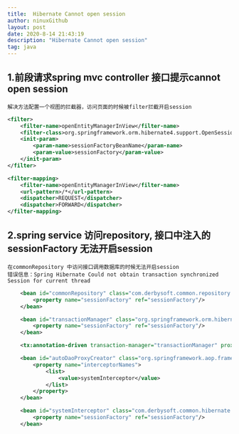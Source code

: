 ```yaml
---
title:  Hibernate Cannot open session
author: ninuxGithub
layout: post
date: 2020-8-14 21:43:19
description: "Hibernate Cannot open session"
tag: java
---
```

    
   
## 1.前段请求spring mvc controller 接口提示cannot open session

    解决方法配置一个视图的拦截器，访问页面的时候被filter拦截开启session

```xml
<filter>
    <filter-name>openEntityManagerInView</filter-name>
    <filter-class>org.springframework.orm.hibernate4.support.OpenSessionInViewFilter</filter-class>
    <init-param>
        <param-name>sessionFactoryBeanName</param-name>
        <param-value>sessionFactory</param-value>
    </init-param>
</filter>

<filter-mapping>
    <filter-name>openEntityManagerInView</filter-name>
    <url-pattern>/*</url-pattern>
    <dispatcher>REQUEST</dispatcher>
    <dispatcher>FORWARD</dispatcher>
</filter-mapping>
```


## 2.spring service 访问repository, 接口中注入的sessionFactory 无法开启session

    在commonRepository 中访问接口调用数据库的时候无法开启session 
    错误信息：Spring Hibernate Could not obtain transaction synchronized Session for current thread
    
   
```xml
    <bean id="commonRepository" class="com.derbysoft.common.repository.CommonRepository">
        <property name="sessionFactory" ref="sessionFactory"/>
    </bean>

    <bean id="transactionManager" class="org.springframework.orm.hibernate4.HibernateTransactionManager">
        <property name="sessionFactory" ref="sessionFactory"/>
    </bean>

    <tx:annotation-driven transaction-manager="transactionManager" proxy-target-class="true"/>

    <bean id="autoDaoProxyCreator" class="org.springframework.aop.framework.autoproxy.DefaultAdvisorAutoProxyCreator">
        <property name="interceptorNames">
            <list>
                <value>systemInterceptor</value>
            </list>
        </property>
    </bean>

    <bean id="systemInterceptor" class="com.derbysoft.common.hibernate.HibernateInterceptor">
        <property name="sessionFactory" ref="sessionFactory"/>
    </bean>
```    
    